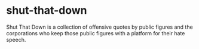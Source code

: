 shut-that-down
==============

Shut That Down is a collection of offensive quotes by public figures and the corporations who keep those public figures with a platform for their hate speech.
